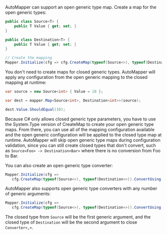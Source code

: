 AutoMapper can support an open generic type map. Create a map for the open generic types:
```c#
public class Source<T> {
    public T Value { get; set; }
}

public class Destination<T> {
    public T Value { get; set; }
}

// Create the mapping
Mapper.Initialize(cfg => cfg.CreateMap(typeof(Source<>), typeof(Destination<>)));
```
You don't need to create maps for closed generic types. AutoMapper will apply any configuration from the open generic mapping to the closed mapping at runtime:
```c#
var source = new Source<int> { Value = 10 };

var dest = mapper.Map<Source<int>, Destination<int>>(source);

dest.Value.ShouldEqual(10);
```
Because C# only allows closed generic type parameters, you have to use the System.Type version of CreateMap to create your open generic type maps. From there, you can use all of the mapping configuration available and the open generic configuration will be applied to the closed type map at runtime.
AutoMapper will skip open generic type maps during configuration validation, since you can still create closed types that don't convert, such as `Source<Foo> -> Destination<Bar>` where there is no conversion from Foo to Bar.

You can also create an open generic type converter:

```c#
Mapper.Initialize(cfg => 
   cfg.CreateMap(typeof(Source<>), typeof(Destination<>)).ConvertUsing(typeof(Converter<>)));
```

AutoMapper also supports open generic type converters with any number of generic arguments:

```c#
Mapper.Initialize(cfg => 
   cfg.CreateMap(typeof(Source<>), typeof(Destination<>)).ConvertUsing(typeof(Converter<,>)));
```

The closed type from `Source` will be the first generic argument, and the closed type of `Destination` will be the second argument to close `Converter<,>`.
